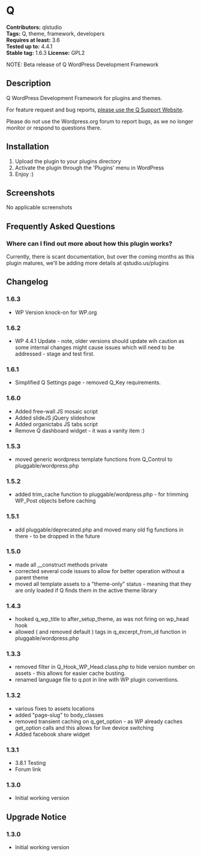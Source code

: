 # Q #
**Contributors:** qlstudio  
**Tags:** Q, theme, framework, developers   
**Requires at least:** 3.6  
**Tested up to:** 4.4.1  
**Stable tag:** 1.6.3 
**License:** GPL2  

NOTE: Beta release of Q WordPress Development Framework

## Description ##

Q WordPress Development Framework for plugins and themes.

For feature request and bug reports, [please use the Q Support Website](https://qstudio.us/support/categories/q).

Please do not use the Wordpress.org forum to report bugs, as we no longer monitor or respond to questions there.

## Installation ##

1. Upload the plugin to your plugins directory
1. Activate the plugin through the 'Plugins' menu in WordPress
1. Enjoy :)

## Screenshots ##

No applicable screenshots

## Frequently Asked Questions ##

### Where can I find out more about how this plugin works? ###

Currently, there is scant documentation, but over the coming months as this plugin matures, we'll be adding more details at qstudio.us/plugins

## Changelog ##

### 1.6.3 ###

* WP Version knock-on for WP.org

### 1.6.2 ###

* WP 4.4.1 Update - note, older versions should update wih caution as some internal changes might cause issues which will need to be addressed - stage and test first.

### 1.6.1 ###

* Simplified Q Settings page - removed Q_Key requirements.

### 1.6.0 ###

* Added free-wall JS mosaic script
* Added slideJS jQuery slideshow
* Added organictabs JS tabs script
* Remove Q dashboard widget - it was a vanity item :)

### 1.5.3 ###

* moved generic wordpress template functions from Q_Control to pluggable/wordpress.php

### 1.5.2 ###

* added trim_cache function to pluggable/wordpress.php - for trimming WP_Post objects before caching

### 1.5.1 ###

* add pluggable/deprecated.php and moved many old fig functions in there - to be dropped in the future

### 1.5.0 ### 

* made all __construct methods private
* corrected several code issues to allow for better operation without a parent theme
* moved all template assets to a "theme-only" status - meaning that they are only loaded if Q finds them in the active theme library

### 1.4.3 ### 

* hooked q_wp_title to after_setup_theme, as was not firing on wp_head hook
* allowed ( and removed default ) tags in q_excerpt_from_id function in pluggable/wordpress.php 

### 1.3.3 ###

* removed filter in Q_Hook_WP_Head.class.php to hide version number on assets - this allows for easier cache busting.
* renamed language file to q.pot in line with WP plugin conventions.

### 1.3.2 ###

* various fixes to assets locations
* added "page-slug" to body_classes
* removed transient caching on q_get_option - as WP already caches get_option calls and this allows for live device switching
* Added facebook share widget

### 1.3.1 ###

* 3.8.1 Testing
* Forum link

### 1.3.0 ###

* Initial working version

## Upgrade Notice ##

### 1.3.0 ###

* Initial working version